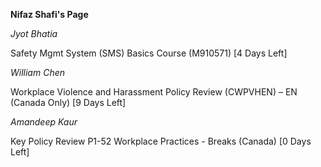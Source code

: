 **Nifaz Shafi's Page**


*Jyot Bhatia*

Safety Mgmt System (SMS) Basics Course (M910571) [4 Days Left]


*William Chen*

Workplace Violence and Harassment Policy Review (CWPVHEN) – EN (Canada Only) [9 Days Left]


*Amandeep Kaur*

Key Policy Review P1-52 Workplace Practices - Breaks (Canada) [0 Days Left]


